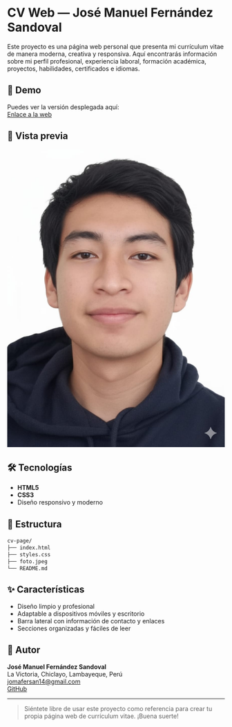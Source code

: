 # CV Web — José Manuel Fernández Sandoval

Este proyecto es una página web personal que presenta mi currículum vitae de manera moderna, creativa y responsiva. Aquí encontrarás información sobre mi perfil profesional, experiencia laboral, formación académica, proyectos, habilidades, certificados e idiomas.

## 🚀 Demo

Puedes ver la versión desplegada aquí:  
[Enlace a la web](https://manuelito18.github.io/cv-page/)

## 📸 Vista previa

![Captura de pantalla de la página CV](foto.jpeg)

## 🛠️ Tecnologías

- **HTML5**
- **CSS3**
- Diseño responsivo y moderno

## 📂 Estructura

```
cv-page/
├── index.html
├── styles.css
├── foto.jpeg
└── README.md
```

## ✨ Características

- Diseño limpio y profesional
- Adaptable a dispositivos móviles y escritorio
- Barra lateral con información de contacto y enlaces
- Secciones organizadas y fáciles de leer

## 📄 Autor

**José Manuel Fernández Sandoval**  
La Victoria, Chiclayo, Lambayeque, Perú  
[jomafersan14@gmail.com](mailto:jomafersan14@gmail.com)  
[GitHub](https://github.com/manuelito18)

---

> Siéntete libre de usar este proyecto como referencia para crear tu propia página web de currículum vitae. ¡Buena suerte!
